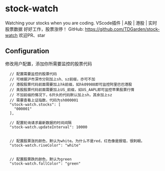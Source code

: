 # stock-watch
Watching your stocks when you are coding. 
VScode插件 | A股 | 港股 | 实时股票数据
好好工作，股票涨停！
GitHub: https://github.com/TDGarden/stock-watch 欢迎PR、star

## Configuration
修改用户配置，添加你所需要监控的股票代码
```
  // 配置需要监控的股票代码
  // 可根据沪市深市分别加上sh、sz前缀，亦可不加
  // 港股股票代码前面需要加上hk前缀，如hk09988即可监控阿里巴巴港股
  // 美股股票代码前面需要加上US_前缀，如US_AAPL即可监控苹果股票行情
  // 不加前缀的情况下，6开头的代码默认加上sh，其余加上sz
  // 需要查看上证指数，代码为sh000001
  "stock-watch.stocks": [
    "000001"
  ],

  // 配置轮询请求最新数据的时间间隔
  "stock-watch.updateInterval": 10000


  // 配置股票涨的颜色，默认为white。为什么不是red，红色像是报错，很刺眼。
  "stock-watch.riseColor": "white"


  // 配置股票跌的颜色，默认为green
  "stock-watch.fallColor": "green"


```